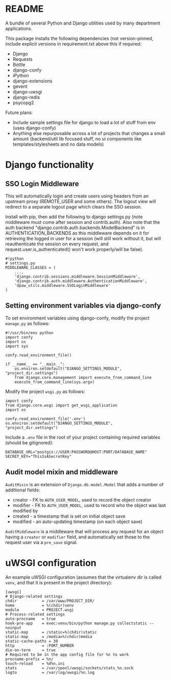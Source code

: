 # README #

A bundle of several Python and Django utilities used by many department
applications.

This package installs the following dependencies (not version-pinned, include
explicit versions in requirement.txt above this if required:

 * Django
 * Requests
 * Bottle
 * django-confy
 * iPython
 * django-extensions
 * gevent
 * django-uwsgi
 * django-redis
 * psycopg2

Future plans:

 * Include sample settings file for django to load a lot of stuff from env (uses django-confy)
 * Anything else repurposable across a lot of projects that changes a small amount (backend/util lib focused stuff, no ui components like templates/stylesheets and no data models)

# Django functionality #

## SSO Login Middleware ##

This will automatically login and create users using headers from an upstream proxy (REMOTE_USER and some others). The logout view will redirect to a separate logout page which clears the SSO session.

Install with pip, then add the following to django settings.py (note middleware must come after session and contrib.auth). Also note that the auth backend "django.contrib.auth.backends.ModelBackend" is in AUTHENTICATION_BACKENDS as this middleware depends on it for retrieving the logged in user for a session (will still work without it, but will reauthenticate the session on every request, and request.user.is_authenticated() won't work properly/will be false).

```
#!python
# settings.py
MIDDLEWARE_CLASSES = (
    ...,
    'django.contrib.sessions.middleware.SessionMiddleware',
    'django.contrib.auth.middleware.AuthenticationMiddleware',
    'dpaw_utils.middleware.SSOLoginMiddleware'
)
```

## Setting environment variables via django-confy ##

To set environment variables using django-confy, modify the project `manage.py` as follows:

    #!/usr/bin/env python
    import confy
    import os
    import sys

    confy.read_environment_file()

    if __name__ == "__main__":
        os.environ.setdefault("DJANGO_SETTINGS_MODULE", "project_dir.settings")
        from django.core.management import execute_from_command_line
        execute_from_command_line(sys.argv)

Modify the project `wsgi.py` as follows:

    import confy
    from django.core.wsgi import get_wsgi_application
    import os

    confy.read_environment_file('.env')
    os.environ.setdefault("DJANGO_SETTINGS_MODULE", "project_dir.settings")

Include a `.env` file in the root of your project containing required variables
(should be gitignored):

    DATABASE_URL="postgis://USER:PASSWORD@HOST:PORT/DATABASE_NAME"
    SECRET_KEY="ThisIsASecretKey"

## Audit model mixin and middleware ##

``AuditMixin`` is an extension of ``Django.db.model.Model`` that adds a
number of additional fields:

 * creator - FK to ``AUTH_USER_MODEL``, used to record the object
   creator
 * modifier - FK to ``AUTH_USER_MODEL``, used to record who the object
   was last modified by
 * created - a timestamp that is set on initial object save
 * modified - an auto-updating timestamp (on each object save)

``AuditMiddleware`` is a middleware that will process any request for an
object having a ``creator`` or ``modifier`` field, and automatically set those
to the request user via a ``pre_save`` signal.

# uWSGI configuration #

An example uWSGI configuration (assumes that the virtualenv dir is called `venv`,
and that it is present in the project directory):

    [uwsgi]
    # Django-related settings
    chdir           = /var/www/PROJECT_DIR/
    home            = %(chdir)venv
    module          = PROJECT.wsgi
    # Process-related settings
    auto-procname   = true
    hook-pre-app    = exec:venv/bin/python manage.py collectstatic --noinput
    static-map      = /static=%(chdir)static
    static-map      = /media=%(chdir)media
    static-cache-paths = 30
    http            = :PORT_NUMBER
    die-on-term     = true
    # Required to be in the app config file for %n to work
    procname-prefix = %n/
    touch-reload    = %d%n.ini
    stats           = /var/spool/uwsgi/sockets/stats_%n.sock
    logto           = /var/log/uwsgi/%n.log
